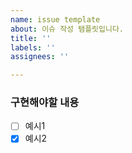 ```yaml
---
name: issue template
about: 이슈 작성 탬플릿입니다.
title: ''
labels: ''
assignees: ''

---
```


### 구현해야할 내용

- [ ] 예시1
- [x] 예시2
